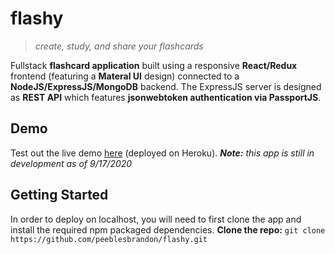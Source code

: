 # flashy 
> _create, study, and share your flashcards_

Fullstack **flashcard application** built using a responsive **React/Redux** frontend (featuring a **Materal UI** design) connected to a **NodeJS/ExpressJS/MongoDB** backend. The ExpressJS server is designed as **REST API** which features **jsonwebtoken authentication via PassportJS**.

## Demo
Test out the live demo [here](https://limitless-beach-55214.herokuapp.com/) (deployed on Heroku). 
_**Note:** this app is still in development as of 9/17/2020_

## Getting Started
In order to deploy on localhost, you will need to first clone the app and install the required npm packaged dependencies.
**Clone the repo:**
`git clone https://github.com/peeblesbrandon/flashy.git`
